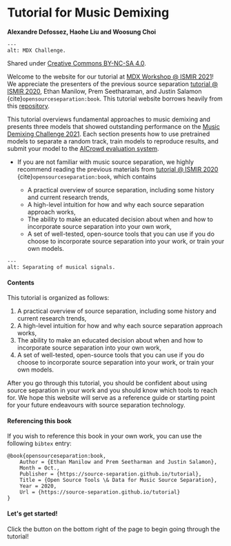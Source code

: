 Tutorial for Music Demixing
====================================================

**Alexandre Defossez, Haohe Liu and Woosung Choi**

```{image} https://i.imgur.com/sw8hRwM.jpg
---
alt: MDX Challenge.
```
Shared under [Creative Commons BY-NC-SA 4.0](https://github.com/source-separation/tutorial/blob/master/LICENSE.txt).


Welcome to the website for our tutorial at [MDX Workshop @ ISMIR 2021](https://mdx-workshop.github.io/)!
We appreciate the presenters of the previous source separation [tutorial @ ISMIR 2020](https://source-separation.github.io/tutorial/landing.html), Ethan Manilow, Prem Seetharaman, and Justin Salamon
{cite}`opensourceseparation:book`.
This tutorial website borrows heavily from this [repository](https://github.com/source-separation/tutorial).


This tutorial overviews fundamental approaches to music demixing
and presents three models that showed outstanding performance on the [Music Demixing Challenge 2021](https://www.aicrowd.com/challenges/music-demixing-challenge-ismir-2021).
Each section presents how to use pretrained models to separate a random track,
train models to reproduce results, and submit your model to the [AICrowd evaluation system](https://www.aicrowd.com/challenges/music-demixing-challenge-ismir-2021/submissions).

- If you are not familiar with music source separation, we highly recommend reading the previous materials from [tutorial @ ISMIR 2020](https://source-separation.github.io/tutorial/landing.html)
{cite}`opensourceseparation:book`, which contains

  - A practical overview of source separation, including some history and current
   research trends,
  - A high-level intuition for how and why each source separation approach works,
  - The ability to make an educated decision about when and how to incorporate source
   separation into your own work,
  - A set of well-tested, open-source tools that you can use if you do choose to
   incorporate source separation into your work, or train your own models.


 ```{image} images/mdx.png
 ---
 alt: Separating of musical signals.
 ```

#### Contents

This tutorial is organized as follows:

1. A practical overview of source separation, including some history and current
   research trends,
2. A high-level intuition for how and why each source separation approach works,
3. The ability to make an educated decision about when and how to incorporate source
   separation into your own work,
4. A set of well-tested, open-source tools that you can use if you do choose to
   incorporate source separation into your work, or train your own models.

After you go through this tutorial, you should be confident about using source
separation in your work and you should know which tools to reach for. We hope
this website will serve as a reference guide or starting point for your future
endeavours with source separation technology.

#### Referencing this book

If you wish to reference this book in your own work, you can use the following
`bibtex` entry:

```
@book{opensourceseparation:book,
	Author = {Ethan Manilow and Prem Seetharman and Justin Salamon},
	Month = Oct.,
	Publisher = {https://source-separation.github.io/tutorial},
	Title = {Open Source Tools \& Data for Music Source Separation},
	Year = 2020,
	Url = {https://source-separation.github.io/tutorial}
}
```

#### Let's get started!

Click the button on the bottom right of the page to begin going through the tutorial!

